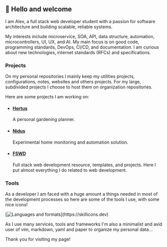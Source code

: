 ## 👋 Hello and welcome

I am Alex, a full stack web developer student with a passion for software architecture and building scalable, reliable systems.

My interests include microservice, SOA, API, data structure, automation, microcontrollers, UI, UX, and AI.
My main focus is on good code, programming standards, DevOps,
CI/CD, and documentation. I am curious about new technologies, internet standards (RFCs) and specifications.

### Projects

On my personal repositories I mainly keep my utilities projects, configurations, notes, websites and others projects.
For my large, subdivided projects I choose to host them on organization repositories.

Here are some projects I am working on: 

- #### [Hortus](https://github.com/open-hortus)

  A personal gardening planner.

- #### [Nidus](https://github.com/open-nidus)

  Experimental home monitoring and automation solution.

- #### [FSWD](https://github.com/open-fswd)

  Full stack web development resource, templates, and projects. Here I put almost everything I do related to web development.

### Tools

As a developer I am faced with a huge amount a things needed in most of the
development processes so here are some of the tools I use, with some nice icons!

[![Languages and formats](https://skillicons.dev/icons?i=ts,go,angular,nestjs,react,nodejs,express,mysql,postgres,mongodb,redis,nginx,docker,)](https://skillicons.dev)

As I use many services, tools and frameworks I'm also a minimalist and avid user of vim, markdown, yaml and paper to organize my personal data...

Thank you for visiting my page!
